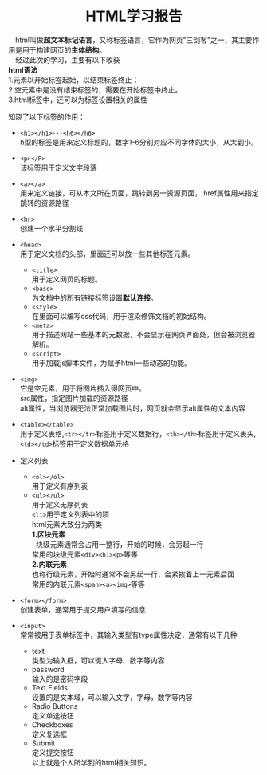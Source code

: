 # <center>HTML学习报告    
&ensp;&ensp;html叫做**超文本标记语言**，又称标签语言，它作为网页"三剑客"之一，其主要作用是用于构建网页的**主体结构**。  
&ensp;&ensp;经过此次的学习，主要有以下收获  
**html语法**  
1.元素以开始标签起始，以结束标签终止；  
2.空元素中是没有结束标签的，需要在开始标签中终止。  
3.html标签中，还可以为标签设置相关的属性  
  
知晓了以下标签的作用：  
- `<h1></h1>···<h6></h6>`  
h型的标签是用来定义标题的，数字1-6分别对应不同字体的大小，从大到小。  
  
- `<p></P>`  
该标签用于定义文字段落  
- `<a></a>`  
用来定义链接，可从本文所在页面，跳转到另一资源页面，
href属性用来指定跳转的资源路径  
- `<hr>`  
创建一个水平分割线  
- `<head>`  
用于定义文档的头部，里面还可以放一些其他标签元素。  
  - `<title>`  
  用于定义网页的标题。  
  - `<base>`  
  为文档中的所有链接标签设置**默认连接**。  
  - `<style>`  
  在里面可以编写css代码，用于渲染修饰文档的初始结构。  
  - `<meta>`  
  用于描述网站一些基本的元数据，不会显示在网页界面处，但会被浏览器解析。  
  - `<script>`  
  用于加载js脚本文件，为赋予html一些动态的功能。  
- `<img>`  
它是空元素，用于将图片插入得网页中。  
src属性，指定图片加载的资源路径  
alt属性，当浏览器无法正常加载图片时，网页就会显示alt属性的文本内容  
- `<table></table>`  
用于定义表格,`<tr></tr>`标签用于定义数据行，`<th></th>`标签用于定义表头,`<td></td>`标签用于定义数据单元格  
- 定义列表    
  - `<ol></ol>`  
  用于定义有序列表  
  - `<ul></ul>`  
  用于定义无序列表  
  `<li>`用于定义列表中的项  
html元素大致分为两类  
**1.区块元素**  
&nbsp;&nbsp;块级元素通常会占用一整行，开始的时候，会另起一行  
常用的块级元素`<div><h1><p>`等等  
**2.内联元素**  
也称行级元素，开始时通常不会另起一行，会紧挨着上一元素后面  
常用的内联元素`<span><a><img>`等等  
- `<form></form>`  
创建表单，通常用于提交用户填写的信息  
- `<input>`  
常常被用于表单标签中，其输入类型有type属性决定，通常有以下几种  
  - text  
类型为输入框，可以键入字母、数字等内容  
  - password  
  输入的是密码字段  
  - Text Fields  
  设置的是文本域，可以输入文字，字母，数字等内容  
  - Radio Buttons  
  定义单选按钮  
  - Checkboxes  
  定义复选框  
  - Submit  
  定义提交按钮  
以上就是个人所学到的html相关知识。  



